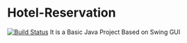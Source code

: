 # Hotel-Reservation
[![Build Status](https://travis-ci.org/Narhari-motivaras/Hotel-Reservation.svg?branch=master)](https://travis-ci.org/Narhari-motivaras/Hotel-Reservation)
It is a Basic Java Project Based on Swing GUI 
